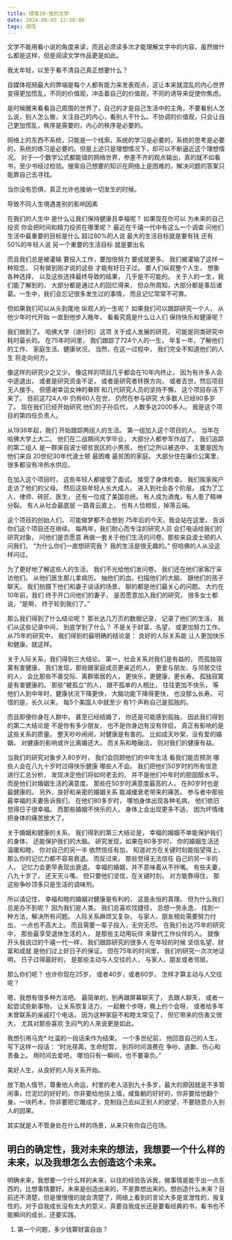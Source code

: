 ```yaml
---
title: 随笔19-我的文学
date: 2024-06-05 12:50:06
tags: 感悟
---
```


文学不能用看小说的角度来读，而且必须读多次才能理解文字中的内容，虽然做什么都是这样，但是阅读文学作品更是如此。

我太年轻，以至于看不清自己真正想要什么？

自媒体视频最大的弊端是每个人都有能力来发表观点，这让本来就混乱的内心世界变得更加慌乱，不同的价值观，冲击着自己的价值观，不同的诱导来促使你焦虑。

是时候醒来看看自己周围的世界了，自己的才是自己生活中的主角，不要看别人怎么说，别人怎么做，关注自己的内心，看别人干什么。不协调的价值观，只会让自己更加慌乱，秩序是需要的，内心的秩序是必要的。

网络上的东西不系统，只能是一个线索，系统的学习是必要的，系统的思考是必要的，系统的练习是必要的。但是上述只是理想情况下，却可以不断逼近这个理想情况。
对于一个数学公式都能错的网络世界，参差不齐的观点输出，真的就不如看书，至少书经过检验。搜索自己想要的知识在网络上是困难的，解决问题的答案只能靠自己去寻找。

当你没有恐惧，真正允许也接纳一切发生的时候。



导致不同人生境遇差别的影响因素

在我们的人生中 是什么让我们保持健康且幸福呢？ 如果现在你可以 为未来的自己投资 你会把时间和精力投资在哪里呢？ 最近在千禧一代中有这么一个调查 问他们生活中最重要的目标是什么 超过80%的人说 最大的生活目标就是要有钱 还有50%的年轻人说 另一个重要的生活目标 就是要出名

而且我们总是被灌输 要投入工作，要加倍努力 要成就更多。 我们被灌输了这样一种观念， 只有做到刚才说的这些 才能有好日子过。 要人们纵观整个人生， 想象各种选择， 以及这些选择最终导致的结果， 几乎是不可能的。 关于人的一生，我们能了解到的， 大部分都是通过人的回忆得来， 但众所周知，大部分都是事后诸葛。一生中，我们会忘记很多发生过的事情， 而且记忆常常不可靠。

但如果我们可以从头到尾地 纵观人的一生呢？ 如果我们可以跟踪研究一个人， 从他少年时代开始 一直到他步入晚年， 看看究竟是什么让人们 保持快乐和健康呢？

我们做到了。 哈佛大学（进行的）这项 关于成人发展的研究， 可能是同类研究中耗时最长的。 在75年时间里， 我们跟踪了724个人的一生， 年复一年，了解他们的工作、 家庭生活、健康状况， 当然，在这一过程中， 我们完全不知道他们的人生 将走向何方。


像这样的研究少之又少。 像这样的项目几乎都会在10年内终止， 因为有许多人会中途退出， 或者是研究资金不足， 或者是研究者转换方向， 或者去世，然后项目无人接手。 但感谢幸运女神的眷顾 和几代研究人员的坚持不懈， 这个项目存活下来了。 目前这724人中 仍有60人在世， 仍然在参与研究 大多数人已经90多岁了。 现在我们已经开始研究 他们的子孙后代， 人数多达2000多人。 我是这个项目的第四任负责人。

从1938年起，我们 开始跟踪两组人的生活。 第一组加入这个项目的人， 当年在哈佛大学上大二。 他们在二战期间大学毕业， 大部分人都参军作战了。 我们追踪的第二组人 是一群来自波士顿贫民区的小男孩， 他们之所以被选中， 主要是因为他们来自 20世纪30年代波士顿 最困难 最贫困的家庭。 大部分住在廉价公寓里， 很多都没有冷热水供应。

在加入这个项目时， 这些年轻人都接受了面试。 接受了身体检查。 我们挨家挨户走访了他们的父母。 然后这些年轻人长大成人， 进入到社会各个阶层。 成为了工人、律师、砖匠、医生， 还有一位成了美国总统。 有人成为酒鬼，有人患了精神分裂。 有人从社会最底层 一路青云直上， 也有人恰相反，掉落云端。

这个项目的创始人们， 可能做梦都不会想到 75年后的今天，我会站在这里， 告诉你们这个项目还在继续。 每两年，我们耐心而专注的研究人员 会打电话给我们的研究对象， 问他们是否愿意 再做一套关于他们生活的问卷。那些来自波士顿的人问我们， “为什么你们一直想研究我？ 我的生活是很无趣的。” 但哈佛的人从没这样问过。

为了更好地了解这些人的生活， 我们不光给他们发问卷。 我们还在他们家客厅采访他们。 从他们医生那儿拿病历。 抽他们的血，扫描他们的大脑， 跟他们的孩子聊天。 我们拍摄下他们和妻子谈话的场景， 聊的都是他们最关心的问题。 大约在10年前，我们 终于开口问他们的妻子， 是否愿意加入我们的研究， 很多女士都说，“是啊， 终于轮到我们了。”

那么我们得到了什么结论呢？ 那长达几万页的数据记录， 记录了他们的生活， 我们从这些记录中间， 到底学到了什么？ 不是关于财富、名望， 或更加努力工作。 从75年的研究中， 我们得到的最明确的结论是： 良好的人际关系能 让人更加快乐和健康。就这样。

关于人际关系，我们得到三大结论。 第一，社会关系对我们是有益的， 而孤独寂寞有害健康。 我们发现，那些跟家庭成员更亲近的人， 更爱与朋友、与邻居交往的人， 会比那些不善交际、离群索居的人， 更快乐，更健康，更长寿。 孤独寂寞是有害健康的。 那些“被孤立”的人， 跟不孤单的人相比， 往往更加不快乐， 等他们人到中年时，健康状况下降更快， 大脑功能下降得更快， 也没那么长寿。 可惜的是，长久以来， 每5个美国人中就至少 有1个声称自己是孤独的。

而且即便你身在人群中， 甚至已经结婚了， 你还是可能感到孤独， 因此我们得到的第二大结论是 不是你有多少朋友， 也不是你身边有没有伴侣， 真正有影响的是这些关系的质量。 整天吵吵闹闹，对健康是有害的。 比如成天吵架，没有爱的婚姻， 对健康的影响或许比离婚还大。 而关系和睦融洽， 则对我们的健康有益。

当我们的研究对象步入80岁时， 我们会回顾他们的中年生活 看我们能否预测 哪些人会在八九十岁时过得快乐健康 哪些人不会。 我们把他们50岁时的所有信息 进行汇总分析， 发现决定他们将如何老去的， 并不是他们中年时的胆固醇水平。 而是他们对婚姻生活的满意度。 那些在50岁时满意度最高的人， 在80岁时也是最健康的。 另外，良好和亲密的婚姻关系 能减缓衰老带来的痛苦。 参与者中那些最幸福的夫妻告诉我们， 在他们80多岁时， 哪怕身体出现各种毛病， 他们依旧觉得日子很幸福。 而那些婚姻不快乐的人， 身体上会出现更多不适， 因为坏情绪把身体的痛苦放大了。

关于婚姻和健康的关系， 我们得到的第三大结论是， 幸福的婚姻不单能保护我们的身体， 还能保护我们的大脑。 研究发现，如果在80多岁时， 你的婚姻生活还温暖和睦， 你对自己的另一半 依然信任有加， 知道对方在关键时刻能指望得上， 那么你的记忆力都不容易衰退。 而反过来， 那些觉得无法信任 自己的另一半的人， 记忆力会更早表现出衰退。 幸福的婚姻，并不意味着从不拌嘴。 有些夫妻，八九十岁了， 还天天斗嘴， 但只要他们坚信，在关键时刻， 对方能靠得住， 那这些争吵顶多只是生活的调味剂。


所以请记住， 幸福和睦的婚姻对健康是有利的， 这是永恒的真理。 但为什么我们总是办不到呢？ 因为我们是人类。 我们总喜欢找捷径， 总想一劳永逸， 找到一种方法，解决所有问题。 人际关系麻烦又复杂， 与家人、朋友相处需要努力付出， 一点也不高大上。 而且需要一辈子投入，无穷无尽。 在我们长达75年的研究中， 那些最享受退休生活的人， 是那些主动用玩伴 来替代工作伙伴的人。 就像开头我说过的千禧一代一样， 我们跟踪研究的很多人 在年轻的时候 坚信名望、财富和成就 是他们过上好日子的保证。 但在75年的时间里， 我们的研究一次次地证明， 日子过得最好的， 是那些主动与人交往的人， 与家人、朋友或者邻居。


那么你们呢？ 也许你现在25岁， 或者40岁，或者60岁。 怎样才算主动与人交往呢？


嗯，我想有很多种方法吧。 最简单的，别再跟屏幕聊天了， 去跟人聊天， 或者一起尝试些新事物， 让关系恢复活力， 一起散个步呀，晚上约个会呀， 或者给多年未曾联系的亲戚打个电话， 因为这种家庭不和睦太常见了， 但它带来的伤害又很大， 尤其对那些喜欢 生闷气的人来说更是如此。


我想引用马克* 吐温的一段话来作为结束。 一个多世纪前， 他回首自己的人生， 写下这样一段话： “时光荏苒，生命短暂， 别将时间浪费在 争吵、道歉、伤心和责备上。 用时间去爱吧， 哪怕只有一瞬间，也不要辜负。”

美好人生，从良好的人际关系开始。

放下助人情节，尊重他人命运，村里的老人活到九十多岁，最大的原因就是不多管闲事，烂泥烂的好好的，你非要给他扶上墙，咸鱼躺的好好的，你非要给他翻个身。一块朽木，你非要把它雕成才，克制自己去纠正别人的欲望，不要随意介入别人的因果。


其实就是人不管身处在什么样的场景，从来只有你自己在场。


 ## 明白的确定性，我对未来的想法，我想要一个什么样的未来，以及我想怎么去创造这个未来。

 明确未来，我想要一个什么样的未来，以往的经验告诉我，做事情是能干出一点东西的，比想事情要好。未来是创造出来的，不是靠想出来的。想创造什么未来？目前还不清楚，但是慢慢慢的就会清楚了，网络上看到的言论大多是宣泄性的，报复性的，对于自我成长没有太大的意义，真要自我成长还是要看经典的书，看书也不能瞬间的成长，还要实践。

 1. 第一个问题，多少钱算财富自由？




